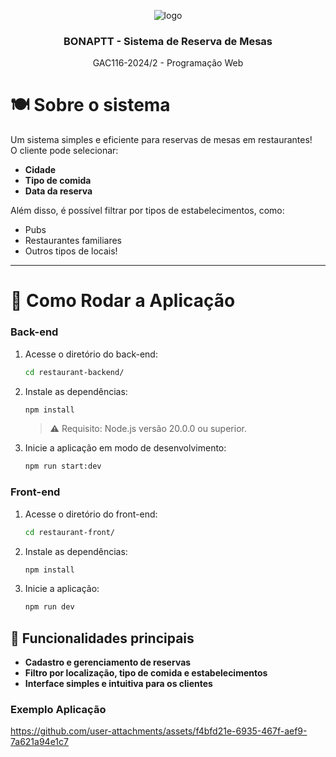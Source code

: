 <p align="center">
    <img src="https://github.com/user-attachments/assets/230cb010-6503-4fed-a6d4-64887a1260e9" alt="logo" >

</p>

<h3 align="center">BONAPTT - Sistema de Reserva de Mesas </h3>

<p align="center">
  GAC116-2024/2 - Programação Web 
</p>


# 🍽️ **Sobre o sistema**  

Um sistema simples e eficiente para reservas de mesas em restaurantes!  
O cliente pode selecionar:  
-  **Cidade**  
-  **Tipo de comida**  
-  **Data da reserva**  

Além disso, é possível filtrar por tipos de estabelecimentos, como:  
-  Pubs  
-  Restaurantes familiares  
-  Outros tipos de locais!  

---

# 🚀 Como Rodar a Aplicação  

### Back-end  
1. Acesse o diretório do back-end:  
   ```sh
   cd restaurant-backend/
   ```  
2. Instale as dependências:  
   ```sh
   npm install
   ```  
   > ⚠️ Requisito: Node.js versão 20.0.0 ou superior.  
3. Inicie a aplicação em modo de desenvolvimento:  
   ```sh
   npm run start:dev
   ```  

### Front-end  
1. Acesse o diretório do front-end:  
   ```sh
   cd restaurant-front/
   ```  
2. Instale as dependências:  
   ```sh
   npm install
   ```  
3. Inicie a aplicação:  
   ```sh
   npm run dev
   ```  





## 📌 **Funcionalidades principais**  

- **Cadastro e gerenciamento de reservas**  
- **Filtro por localização, tipo de comida e estabelecimentos**  
- **Interface simples e intuitiva para os clientes**  


### Exemplo Aplicação


https://github.com/user-attachments/assets/f4bfd21e-6935-467f-aef9-7a621a94e1c7

